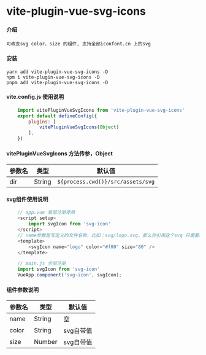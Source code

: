 # vite-plugin-vue-svg-icons

#### 介绍
    可改变svg color、size 的组件, 支持全部iconfont.cn 上的svg

#### 安装
    yarn add vite-plugin-vue-svg-icons -D
    npm i vite-plugin-vue-svg-icons -D
    pnpm add vite-plugin-vue-svg-icons -D

#### vite.config.js 使用说明
```js
    import vitePluginVueSvgIcons from 'vite-plugin-vue-svg-icons'
    export default defineConfig({
        plugins: [
            vitePluginVueSvgIcons(Object)
        ],
    })
```
#### vitePluginVueSvgIcons 方法传参，Object

| 参数名 | 类型 | 默认值 |
| -------- | -------- | -------- |
|dir|String|`${process.cwd()}/src/assets/svg`|

#### svg组件使用说明
```js
    // app.vue 局部注册使用
    <script setup>
        import svgIcon from 'svg-icon'
    </script>
    // name参数是写定义的文件名称，比如：svg/logo.svg，那么你引用这个svg 只需要name="logo"
    <template>
        <svgIcon name="logo" color="#f00" size="80" />
    </template>
```

```js
    // main.js 全部注册
    import svgIcon from 'svg-icon'
    VueApp.component('svg-icon', svgIcon);
```

#### 组件参数说明
| 参数名 | 类型 | 默认值 |
| -------- | -------- | -------- |
|name|String|空|
|color|String|svg自带值|
|size|Number|svg自带值|

<!-- [示列图像]() -->